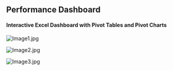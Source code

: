 ## Performance Dashboard 
#### Interactive Excel Dashboard with Pivot Tables and Pivot Charts

![Image1.jpg]( {https://github.com/bayualansyah/excel-projects/blob/main/performance-dashboard/Image1.jpg} )

![Image2.jpg]( {https://github.com/bayualansyah/excel-projects/blob/main/performance-dashboard/Image2.jpg} )

![Image3.jpg]( {https://github.com/bayualansyah/excel-projects/blob/main/performance-dashboard/Image3.jpg} )

